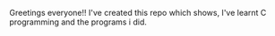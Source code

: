 Greetings everyone!!
I've created this repo which shows, I've learnt C programming and the programs i did.
